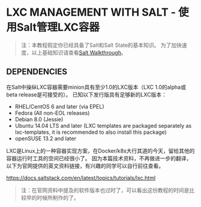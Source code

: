 # LXC MANAGEMENT WITH SALT - 使用Salt管理LXC容器

> 注：本教程假定你已经具备了Salt和Salt State的基本知识。 为了加快速度，以上基础知识请查看[Salt Walkthrough](https://docs.saltstack.com/en/latest/topics/tutorials/walkthrough.html#tutorial-salt-walk-through)。

## DEPENDENCIES
在Salt中操纵LXC容器需要minion具有至少1.0的LXC版本（LXC 1.0的alpha或beta release是可接受的）。 已知以下发行版具有足够新的LXC版本：
- RHEL/CentOS 6 and later (via EPEL)
- Fedora (All non-EOL releases)
- Debian 8.0 (Jessie)
- Ubuntu 14.04 LTS and later (LXC templates are packaged separately as lxc-templates, it is recommended to also install this package)
- openSUSE 13.2 and later

LXC是Linux上的一种容器实现方案，在Docker/k8s大行其道的今天，留给其他的容器运行时工具的空间已经很小了。
因为本篇技术资料，不再做进一步的翻译，以下为官网提供的英文资料链接，有兴趣的同学可以自行前往查看。

https://docs.saltstack.com/en/latest/topics/tutorials/lxc.html

> 注：在官网资料中提及的软件版本也过时了，可以看出这份教程的时间是比较早的时候所制作的了。
